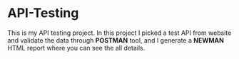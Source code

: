 # API-Testing
This is my API testing project. In this project I picked a test API from website and validate the data through **POSTMAN** tool, and I generate a **NEWMAN** HTML report where you can see the all details.
